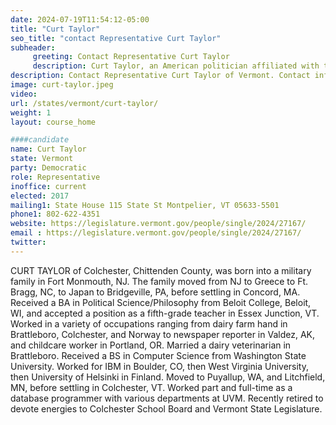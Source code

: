 ```yaml
---
date: 2024-07-19T11:54:12-05:00
title: "Curt Taylor"
seo_title: "contact Representative Curt Taylor"
subheader:
     greeting: Contact Representative Curt Taylor
     description: Curt Taylor, an American politician affiliated with the Democratic Party, serves as a member of the Vermont House of Representatives, representing the Chittenden-20 District. He assumed office on January 4, 2023.
description: Contact Representative Curt Taylor of Vermont. Contact information for Curt Taylor includes email address, phone number, and mailing address.
image: curt-taylor.jpeg
video:
url: /states/vermont/curt-taylor/
weight: 1
layout: course_home

####candidate
name: Curt Taylor
state: Vermont
party: Democratic
role: Representative
inoffice: current
elected: 2017
mailing1: State House 115 State St Montpelier, VT 05633-5501
phone1: 802-622-4351
website: https://legislature.vermont.gov/people/single/2024/27167/
email : https://legislature.vermont.gov/people/single/2024/27167/
twitter: 
---
```

CURT TAYLOR of Colchester, Chittenden County, was born into a military family in Fort Monmouth, NJ. The family moved from NJ to Greece to Ft. Bragg, NC, to Japan to Bridgeville, PA, before settling in Concord, MA. Received a BA in Political Science/Philosophy from Beloit College, Beloit, WI, and accepted a position as a fifth-grade teacher in Essex Junction, VT. Worked in a variety of occupations ranging from dairy farm hand in Brattleboro, Colchester, and Norway to newspaper reporter in Valdez, AK, and childcare worker in Portland, OR. Married a dairy veterinarian in Brattleboro. Received a BS in Computer Science from Washington State University. Worked for IBM in Boulder, CO, then West Virginia University, then University of Helsinki in Finland. Moved to Puyallup, WA, and Litchfield, MN, before settling in Colchester, VT. Worked part and full-time as a database programmer with various departments at UVM. Recently retired to devote energies to Colchester School Board and Vermont State Legislature.
